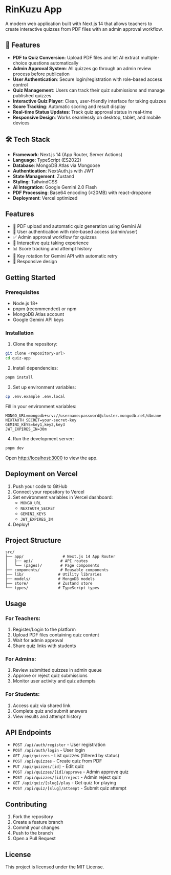 # RinKuzu App

A modern web application built with Next.js 14 that allows teachers to create interactive quizzes from PDF files with an admin approval workflow.

## 🚀 Features

- **PDF to Quiz Conversion**: Upload PDF files and let AI extract multiple-choice questions automatically
- **Admin Approval System**: All quizzes go through an admin review process before publication
- **User Authentication**: Secure login/registration with role-based access control
- **Quiz Management**: Users can track their quiz submissions and manage published quizzes
- **Interactive Quiz Player**: Clean, user-friendly interface for taking quizzes
- **Score Tracking**: Automatic scoring and result display
- **Real-time Status Updates**: Track quiz approval status in real-time
- **Responsive Design**: Works seamlessly on desktop, tablet, and mobile devices

## 🛠 Tech Stack

- **Framework**: Next.js 14 (App Router, Server Actions)
- **Language**: TypeScript (ES2022)
- **Database**: MongoDB Atlas via Mongoose
- **Authentication**: NextAuth.js with JWT
- **State Management**: Zustand
- **Styling**: TailwindCSS
- **AI Integration**: Google Gemini 2.0 Flash
- **PDF Processing**: Base64 encoding (≤20MB) with react-dropzone
- **Deployment**: Vercel optimized

## Features

- 📄 PDF upload and automatic quiz generation using Gemini AI
- 👥 User authentication with role-based access (admin/user)
- ✅ Admin approval workflow for quizzes
- 🎯 Interactive quiz taking experience
- 📊 Score tracking and attempt history
- 🔄 Key rotation for Gemini API with automatic retry
- 📱 Responsive design

## Getting Started

### Prerequisites

- Node.js 18+ 
- pnpm (recommended) or npm
- MongoDB Atlas account
- Google Gemini API keys

### Installation

1. Clone the repository:
```bash
git clone <repository-url>
cd quiz-app
```

2. Install dependencies:
```bash
pnpm install
```

3. Set up environment variables:
```bash
cp .env.example .env.local
```

Fill in your environment variables:
```env
MONGO_URL=mongodb+srv://username:password@cluster.mongodb.net/dbname
NEXTAUTH_SECRET=your-secret-key
GEMINI_KEYS=key1,key2,key3
JWT_EXPIRES_IN=30m
```

4. Run the development server:
```bash
pnpm dev
```

Open [http://localhost:3000](http://localhost:3000) to view the app.

## Deployment on Vercel

1. Push your code to GitHub
2. Connect your repository to Vercel
3. Set environment variables in Vercel dashboard:
   - `MONGO_URL`
   - `NEXTAUTH_SECRET` 
   - `GEMINI_KEYS`
   - `JWT_EXPIRES_IN`
4. Deploy!

## Project Structure

```
src/
├── app/                 # Next.js 14 App Router
│   ├── api/            # API routes
│   └── (pages)/        # Page components
├── components/         # Reusable components
├── lib/               # Utility libraries
├── models/            # MongoDB models
├── store/             # Zustand store
└── types/             # TypeScript types
```

## Usage

### For Teachers:
1. Register/Login to the platform
2. Upload PDF files containing quiz content
3. Wait for admin approval
4. Share quiz links with students

### For Admins:
1. Review submitted quizzes in admin queue
2. Approve or reject quiz submissions
3. Monitor user activity and quiz attempts

### For Students:
1. Access quiz via shared link
2. Complete quiz and submit answers
3. View results and attempt history

## API Endpoints

- `POST /api/auth/register` - User registration
- `POST /api/auth/login` - User login
- `GET /api/quizzes` - List quizzes (filtered by status)
- `POST /api/quizzes` - Create quiz from PDF
- `PUT /api/quizzes/[id]` - Edit quiz
- `POST /api/quizzes/[id]/approve` - Admin approve quiz
- `POST /api/quizzes/[id]/reject` - Admin reject quiz
- `GET /api/quiz/[slug]/play` - Get quiz for playing
- `POST /api/quiz/[slug]/attempt` - Submit quiz attempt

## Contributing

1. Fork the repository
2. Create a feature branch
3. Commit your changes
4. Push to the branch
5. Open a Pull Request

## License

This project is licensed under the MIT License. 